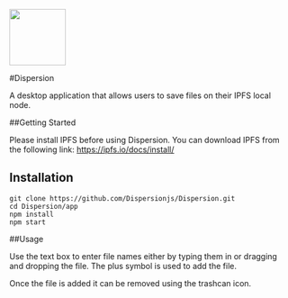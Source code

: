 <p align="left">
  <img src="https://ipfs.io/ipfs/QmdjC7zjKi7pYoo3YatWL6pNvJqDxAZJhXBBeXzXhzhEwp" width="100"/>
</p>

#Dispersion

A desktop application that allows users to save files on their IPFS local node. 

##Getting Started

Please install IPFS before using Dispersion. You can download IPFS from the following link: https://ipfs.io/docs/install/


Installation
------------




```
git clone https://github.com/Dispersionjs/Dispersion.git
cd Dispersion/app
npm install
npm start
```


##Usage

Use the text box to enter file names either by typing them in or dragging and dropping the file. The plus symbol is used to add the file. 

Once the file is added it can be removed using the trashcan icon.
